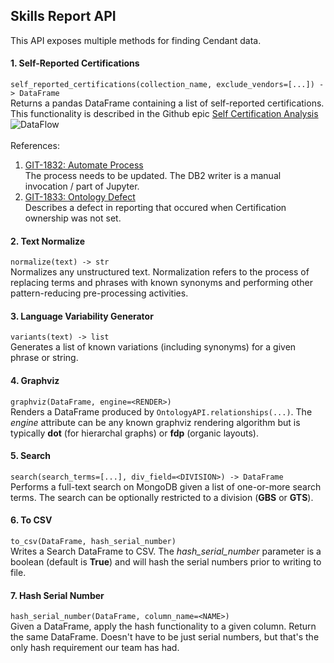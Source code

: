 ## Skills Report API
This API exposes multiple methods for finding Cendant data.

#### 1. Self-Reported Certifications <br />
`self_reported_certifications(collection_name, exclude_vendors=[...]) -> DataFrame`<br />
Returns a pandas DataFrame containing a list of self-reported certifications.<br />
This functionality is described in the Github epic [Self Certification Analysis](https://github.ibm.com/GTS-CDO/unstructured-analytics/issues/622)
![DataFlow](https://media.github.ibm.com/user/19195/files/eb868e00-b84c-11e9-95d8-6a4e539b5cbb)<br /><br >
References:<br />
1.  [GIT-1832: Automate Process](https://github.ibm.com/GTS-CDO/unstructured-analytics/issues/1832)<br />
The process needs to be updated.  The DB2 writer is a manual invocation / part of Jupyter.
2.  [GIT-1833: Ontology Defect](https://github.ibm.com/GTS-CDO/unstructured-analytics/issues/1833)<br />
Describes a defect in reporting that occured when Certification ownership was not set.    

#### 2. Text Normalize<br />
`normalize(text) -> str`<br />
Normalizes any unstructured text.  Normalization refers to the process of replacing terms and phrases with known synonyms and performing other pattern-reducing pre-processing activities.<br />

#### 3. Language Variability Generator<br />
`variants(text) -> list`<br />
Generates a list of known variations (including synonyms) for a given phrase or string.

#### 4. Graphviz<br />
`graphviz(DataFrame, engine=<RENDER>)`<br />
Renders a DataFrame produced by `OntologyAPI.relationships(...)`.  The _engine_ attribute can be any known graphviz rendering algorithm but is typically **dot** (for hierarchal graphs) or **fdp** (organic layouts).

#### 5. Search<br />
`search(search_terms=[...], div_field=<DIVISION>) -> DataFrame`<br />
Performs a full-text search on MongoDB given a list of one-or-more search terms.  The search can be optionally restricted to a division (**GBS** or **GTS**).  

#### 6. To CSV<br />
`to_csv(DataFrame, hash_serial_number)`<br />
Writes a Search DataFrame to CSV.  The _hash_serial_number_ parameter is a boolean (default is **True**) and will hash the serial numbers prior to writing to file.

#### 7. Hash Serial Number<br />
`hash_serial_number(DataFrame, column_name=<NAME>)`<br />
Given a DataFrame, apply the hash functionality to a given column.  Return the same DataFrame.  Doesn't have to be just serial numbers, but that's the only hash requirement our team has had.

